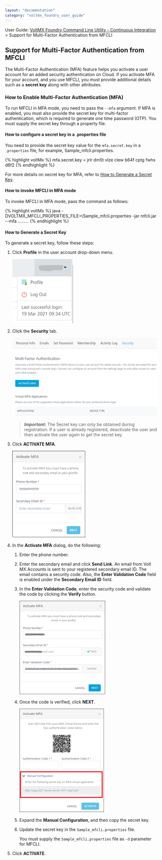 ```yaml
---
layout: "documentation"
category: "voltmx_foundry_user_guide"
---
```

                             

User Guide: [VoltMX Foundry Command Line Utility - Continuous Integration](CI_Foundry.html) > Support for Multi-Factor Authentication from MFCLI

Support for Multi-Factor Authentication from MFCLI
--------------------------------------------------

The Multi-Factor Authentication (MFA) feature helps you activate a user account for an added security authentication on Cloud. If you activate MFA for your account, and you use MFCLI, you must provide additional details such as a **secret key** along with other attributes.

### How to Enable Multi-Factor Authentication (MFA)

To run MFCLI in MFA mode, you need to pass the `--mfa` argument. If MFA is enabled, you must also provide the secret key for multi-factor authentication, which is required to generate one time password (OTP). You must supply the secret key through a property file.

#### How to configure a secret key in a .properties file

You need to provide the secret key value for the `mfa.secret.key` in a `.properties` file, for example, Sample\_mfcli.properties.

{% highlight voltMx %} mfa.secret.key = jrlr dm5t vlze clew b64f cptg fwhs d6f2
{% endhighlight %}

For more details on secret key for MFA, refer to [How to Generate a Secret Key](#how-to-generate-a-secret-key).

#### How to invoke MFCLI in MFA mode

To invoke MFCLI in MFA mode, pass the command as follows:

{% highlight voltMx %} java \-DVOLTMX_MFCLI_PROPERTIES_FILE\=\Sample_mfcli.properties -jar mfcli.jar <command> \--mfa .........
{% endhighlight %}

#### How to Generate a Secret Key

To generate a secret key, follow these steps:

1.  Click **Profile** in the user account drop-down menu.
    
    ![](Resources/Images/LastLoginHistory.png)
    
2.  Click the **Security** tab.
    
    ![](Resources/Images/MFA-security_480x260.png)
    
    > **_Important:_** The Secret key can only be obtained during registration. If a user is already registered, deactivate the user and then activate the user again to get the secret key.
    
3.  Click **ACTIVATE MFA**.
    
    ![](Resources/Images/MFA-activate_242x286.png)
    
4.  In the **Activate MFA** dialog, do the following:
    1.  Enter the phone number.
    2.  Enter the secondary email and click **Send Link**. An email from Volt MX Accounts is sent to your registered secondary email ID. The email contains a security code. Also, the **Enter Validation Code** field is enabled under the **Secondary Email ID** field.
    3.  In the **Enter Validation Code**, enter the security code and validate the code by clicking the **Verify** button.
        
        ![](Resources/Images/MFA-verified_283x308.png)
        
    4.  Once the code is verified, click **NEXT**.
        
        ![](Resources/Images/MFA-QR_279x342.png)
        
    5.  Expand the **Manual Configuration**, and then copy the secret key.
    6.  Update the secret key in the `Sample_mfcli.properties` file.
        
        You must supply the `Sample_mfcli.properties` file as `-d` parameter for MFCLI.
        
5.  Click **ACTIVATE**.

